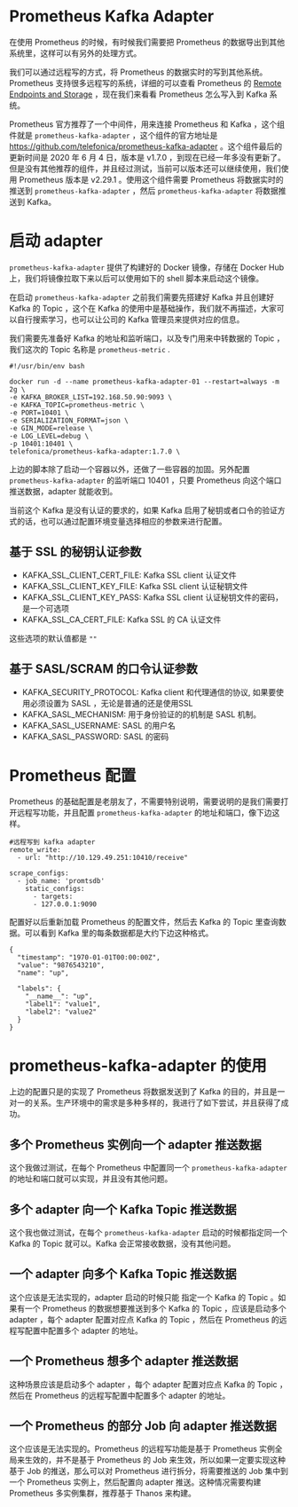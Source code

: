 
# Prometheus Kafka Adapter

在使用 Prometheus 的时候，有时候我们需要把 Prometheus 的数据导出到其他系统里，这样可以有另外的处理方式。

我们可以通过远程写的方式，将 Prometheus 的数据实时的写到其他系统。Prometheus 支持很多远程写的系统，详细的可以查看 Prometheus 的 [Remote Endpoints and Storage](https://prometheus.io/docs/operating/integrations/#remote-endpoints-and-storage) ，现在我们来看看 Prometheus 怎么写入到 Kafka 系统。

Prometheus 官方推荐了一个中间件，用来连接 Prometheus 和 Kafka ，这个组件就是 `prometheus-kafka-adapter` ，这个组件的官方地址是  https://github.com/telefonica/prometheus-kafka-adapter 。这个组件最后的更新时间是 2020 年 6 月 4 日，版本是 v1.7.0 ，到现在已经一年多没有更新了。但是没有其他推荐的组件，并且经过测试，当前可以版本还可以继续使用，我们使用 Prometheus 版本是 v2.29.1 。使用这个组件需要 Prometheus 将数据实时的推送到 `prometheus-kafka-adapter` ，然后 `prometheus-kafka-adapter` 将数据推送到 Kafka。



# 启动 adapter

`prometheus-kafka-adapter` 提供了构建好的 Docker 镜像，存储在 Docker Hub 上，我们将镜像拉取下来以后可以使用如下的 shell 脚本来启动这个镜像。

在启动 `prometheus-kafka-adapter` 之前我们需要先搭建好 Kafka 并且创建好 Kafka 的 Topic ，这个在 Kafka 的使用中是基础操作，我们就不再描述，大家可以自行搜索学习，也可以让公司的 Kafka  管理员来提供对应的信息。

我们需要先准备好 Kafka 的地址和监听端口，以及专门用来中转数据的 Topic ，我们这次的 Topic 名称是 `prometheus-metric` .

```
#!/usr/bin/env bash

docker run -d --name prometheus-kafka-adapter-01 --restart=always -m 2g \
-e KAFKA_BROKER_LIST=192.168.50.90:9093 \
-e KAFKA_TOPIC=prometheus-metric \
-e PORT=10401 \
-e SERIALIZATION_FORMAT=json \
-e GIN_MODE=release \
-e LOG_LEVEL=debug \
-p 10401:10401 \
telefonica/prometheus-kafka-adapter:1.7.0 \
```


上边的脚本除了启动一个容器以外，还做了一些容器的加固。另外配置 `prometheus-kafka-adapter` 的监听端口 10401 ，只要 Prometheus 向这个端口推送数据，adapter 就能收到。

当前这个 Kafka 是没有认证的要求的，如果 Kafka 启用了秘钥或者口令的验证方式的话，也可以通过配置环境变量选择相应的参数来进行配置。

## 基于 SSL 的秘钥认证参数

* KAFKA_SSL_CLIENT_CERT_FILE: Kafka SSL client 认证文件
* KAFKA_SSL_CLIENT_KEY_FILE: Kafka SSL client 认证秘钥文件
* KAFKA_SSL_CLIENT_KEY_PASS: Kafka SSL client 认证秘钥文件的密码，是一个可选项
* KAFKA_SSL_CA_CERT_FILE: Kafka SSL  的 CA 认证文件
  
这些选项的默认值都是 `""`

## 基于 SASL/SCRAM  的口令认证参数

* KAFKA_SECURITY_PROTOCOL: Kafka client 和代理通信的协议, 如果要使用必须设置为 SASL ，无论是普通的还是使用SSL
* KAFKA_SASL_MECHANISM: 用于身份验证的的机制是 SASL 机制。
* KAFKA_SASL_USERNAME: SASL 的用户名
* KAFKA_SASL_PASSWORD: SASL 的密码

# Prometheus 配置

Prometheus 的基础配置是老朋友了，不需要特别说明，需要说明的是我们需要打开远程写功能，并且配置 `prometheus-kafka-adapter` 的地址和端口，像下边这样。
```
#远程写到 kafka adapter
remote_write:
  - url: "http://10.129.49.251:10410/receive"

scrape_configs:
  - job_name: 'promtsdb'
    static_configs:
      - targets:
      - 127.0.0.1:9090
```

配置好以后重新加载 Prometheus 的配置文件，然后去 Kafka 的 Topic 里查询数据。可以看到 Kafka 里的每条数据都是大约下边这种格式。

```
{
  "timestamp": "1970-01-01T00:00:00Z",
  "value": "9876543210",
  "name": "up",

  "labels": {
    "__name__": "up",
    "label1": "value1",
    "label2": "value2"
  }
}
```


# prometheus-kafka-adapter 的使用

上边的配置只是的实现了 Prometheus 将数据发送到了 Kafka 的目的，并且是一对一的关系。生产环境中的需求是多种多样的，我进行了如下尝试，并且获得了成功。

## 多个 Prometheus 实例向一个 adapter 推送数据

这个我做过测试，在每个 Prometheus 中配置同一个 `prometheus-kafka-adapter` 的地址和端口就可以实现，并且没有其他问题。

## 多个 adapter 向一个 Kafka Topic 推送数据

这个我也做过测试，在每个 `prometheus-kafka-adapter` 启动的时候都指定同一个 Kafka 的 Topic 就可以。Kafka 会正常接收数据，没有其他问题。

## 一个 adapter 向多个 Kafka Topic 推送数据

这个应该是无法实现的，adapter 启动的时候只能 指定一个 Kafka 的 Topic 。如果有一个 Prometheus 的数据想要推送到多个 Kafka 的 Topic ，应该是启动多个 adapter ，每个 adapter 配置对应点 Kafka 的 Topic ，然后在 Prometheus 的远程写配置中配置多个 adapter 的地址。

## 一个 Prometheus 想多个 adapter 推送数据

这种场景应该是启动多个 adapter ，每个 adapter 配置对应点 Kafka 的 Topic ，然后在 Prometheus 的远程写配置中配置多个 adapter 的地址。

## 一个 Prometheus 的部分 Job 向 adapter 推送数据

这个应该是无法实现的。Prometheus 的远程写功能是基于 Prometheus 实例全局来生效的，并不是基于 Prometheus 的 Job 来生效，所以如果一定要实现这种基于 Job 的推送，那么可以对 Prometheus 进行拆分，将需要推送的 Job 集中到一个 Prometheus 实例上，然后配置向 adapter 推送。这种情况需要构建 Prometheus 多实例集群，推荐基于 Thanos 来构建。

